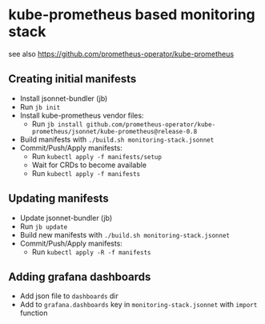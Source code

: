 # kube-prometheus based monitoring stack

see also https://github.com/prometheus-operator/kube-prometheus

## Creating initial manifests
- Install jsonnet-bundler (jb)
- Run `jb init`
- Install kube-prometheus vendor files:
    - Run `jb install github.com/prometheus-operator/kube-prometheus/jsonnet/kube-prometheus@release-0.8`
- Build manifests with `./build.sh monitoring-stack.jsonnet`
- Commit/Push/Apply manifests:
    - Run `kubectl apply -f manifests/setup`
    - Wait for CRDs to become available
    - Run `kubectl apply -f manifests`

## Updating manifests
- Update jsonnet-bundler (jb)
- Run `jb update`
- Build new manifests with `./build.sh monitoring-stack.jsonnet`
- Commit/Push/Apply manifests:
    - Run `kubectl apply -R -f manifests`

## Adding grafana dashboards
- Add json file to `dashboards` dir
- Add to `grafana.dashboards` key in `monitoring-stack.jsonnet` with `import` function
